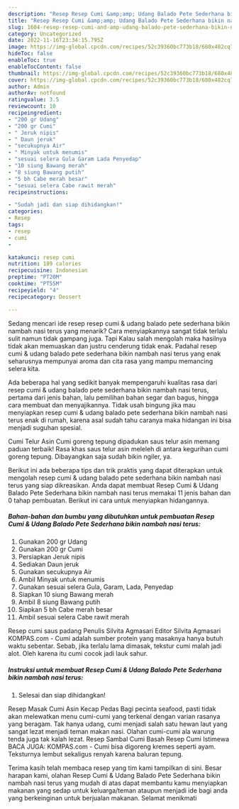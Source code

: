 ```yaml
---
description: "Resep Resep Cumi &amp;amp; Udang Balado Pete Sederhana bikin nambah nasi terus yang Enak Banget"
title: "Resep Resep Cumi &amp;amp; Udang Balado Pete Sederhana bikin nambah nasi terus yang Enak Banget"
slug: 1604-resep-resep-cumi-and-amp-udang-balado-pete-sederhana-bikin-nambah-nasi-terus-yang-enak-banget
category: Uncategorized
date: 2022-11-16T23:34:15.795Z
image: https://img-global.cpcdn.com/recipes/52c39360bc773b18/680x482cq70/resep-cumi-udang-balado-pete-sederhana-bikin-nambah-nasi-terus-foto-resep-utama.jpg
hideToc: false
enableToc: true
enableTocContent: false
thumbnail: https://img-global.cpcdn.com/recipes/52c39360bc773b18/680x482cq70/resep-cumi-udang-balado-pete-sederhana-bikin-nambah-nasi-terus-foto-resep-utama.jpg
cover: https://img-global.cpcdn.com/recipes/52c39360bc773b18/680x482cq70/resep-cumi-udang-balado-pete-sederhana-bikin-nambah-nasi-terus-foto-resep-utama.jpg
author: Admin
authorAv: notfound
ratingvalue: 3.5
reviewcount: 10
recipeingredient:
- "200 gr Udang"
- "200 gr Cumi"
- " Jeruk nipis"
- " Daun jeruk"
- "secukupnya Air"
- " Minyak untuk menumis"
- "sesuai selera Gula Garam Lada Penyedap"
- "10 siung Bawang merah"
- "8 siung Bawang putih"
- "5 bh Cabe merah besar"
- "sesuai selera Cabe rawit merah"
recipeinstructions:

- "Sudah jadi dan siap dihidangkan!"
categories:
- Resep
tags:
- resep
- cumi
- 

katakunci: resep cumi  
nutrition: 189 calories
recipecuisine: Indonesian
preptime: "PT20M"
cooktime: "PT55M"
recipeyield: "4"
recipecategory: Dessert

---
```



Sedang mencari ide resep resep cumi &amp; udang balado pete sederhana bikin nambah nasi terus yang menarik? Cara menyiapkannya sangat tidak terlalu sulit namun tidak gampang juga. Tapi Kalau salah mengolah maka hasilnya tidak akan memuaskan dan justru cenderung tidak enak. Padahal resep cumi &amp; udang balado pete sederhana bikin nambah nasi terus yang enak seharusnya mempunyai aroma dan cita rasa yang mampu memancing selera kita.


Ada beberapa hal yang sedikit banyak mempengaruhi kualitas rasa dari resep cumi &amp; udang balado pete sederhana bikin nambah nasi terus, pertama dari jenis bahan, lalu pemilihan bahan segar dan bagus, hingga cara membuat dan menyajikannya. Tidak usah bingung jika mau menyiapkan resep cumi &amp; udang balado pete sederhana bikin nambah nasi terus enak di rumah, karena asal sudah tahu caranya maka hidangan ini bisa menjadi suguhan spesial.

Cumi Telur Asin Cumi goreng tepung dipadukan saus telur asin memang paduan terbaik! Rasa khas saus telur asin meleleh di antara kegurihan cumi goreng tepung. Dibayangkan saja sudah bikin ngiler, ya.


Berikut ini ada beberapa tips dan trik praktis yang dapat diterapkan untuk mengolah resep cumi &amp; udang balado pete sederhana bikin nambah nasi terus yang siap dikreasikan. Anda dapat membuat Resep Cumi &amp; Udang Balado Pete Sederhana bikin nambah nasi terus memakai 11 jenis bahan dan 0 tahap pembuatan. Berikut ini cara untuk menyiapkan hidangannya.

<!--inarticleads1-->

##### Bahan-bahan dan bumbu yang dibutuhkan untuk pembuatan Resep Cumi &amp; Udang Balado Pete Sederhana bikin nambah nasi terus:

1. Gunakan 200 gr Udang
1. Gunakan 200 gr Cumi
1. Persiapkan  Jeruk nipis
1. Sediakan  Daun jeruk
1. Gunakan secukupnya Air
1. Ambil  Minyak untuk menumis
1. Gunakan sesuai selera Gula, Garam, Lada, Penyedap
1. Siapkan 10 siung Bawang merah
1. Ambil 8 siung Bawang putih
1. Siapkan 5 bh Cabe merah besar
1. Ambil sesuai selera Cabe rawit merah


Resep cumi saus padang Penulis Silvita Agmasari Editor Silvita Agmasari KOMPAS.com - Cumi adalah sumber protein yang masaknya hanya butuh waktu sebentar. Sebab, jika terlalu lama dimasak, tekstur cumi malah jadi alot. Oleh karena itu cumi cocok jadi lauk sahur. 

<!--inarticleads2-->

##### Instruksi untuk membuat Resep Cumi &amp; Udang Balado Pete Sederhana bikin nambah nasi terus:


1. Selesai dan siap dihidangkan!

Resep Masak Cumi Asin Kecap Pedas Bagi pecinta seafood, pasti tidak akan melewatkan menu cumi-cumi yang terkenal dengan varian rasanya yang beragam. Tak hanya udang, cumi menjadi salah satu hewan laut yang sangat lezat menjadi teman makan nasi. Olahan cumi-cumi ala warung tenda juga tak kalah lezat. Resep Sambal Cumi Basah Resep Cumi Istimewa BACA JUGA: KOMPAS.com - Cumi bisa digoreng kremes seperti ayam. Teksturnya lembut sekaligus renyah karena baluran tepung. 

Terima kasih telah membaca resep yang tim kami tampilkan di sini. Besar harapan kami, olahan Resep Cumi &amp; Udang Balado Pete Sederhana bikin nambah nasi terus yang mudah di atas dapat membantu kamu menyiapkan makanan yang sedap untuk keluarga/teman ataupun menjadi ide bagi anda yang berkeinginan untuk berjualan makanan. Selamat menikmati

